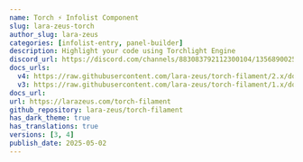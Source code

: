 ```yaml
---
name: Torch ⚡️ Infolist Component
slug: lara-zeus-torch
author_slug: lara-zeus
categories: [infolist-entry, panel-builder]
description: Highlight your code using Torchlight Engine
discord_url: https://discord.com/channels/883083792112300104/1356890025962242069/1356890025962242069
docs_urls:
  v4: https://raw.githubusercontent.com/lara-zeus/torch-filament/2.x/docs/filament.md
  v3: https://raw.githubusercontent.com/lara-zeus/torch-filament/1.x/docs/filament.md
docs_url: 
url: https://larazeus.com/torch-filament
github_repository: lara-zeus/torch-filament
has_dark_theme: true
has_translations: true
versions: [3, 4]
publish_date: 2025-05-02
---
```

